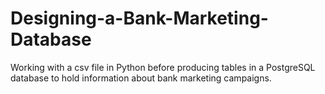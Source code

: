 # Designing-a-Bank-Marketing-Database
Working with a csv file in Python before producing tables in a PostgreSQL database to hold information about bank marketing campaigns.
